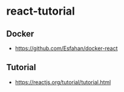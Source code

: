 # react-tutorial

## Docker
- https://github.com/Esfahan/docker-react

## Tutorial
- https://reactjs.org/tutorial/tutorial.html
